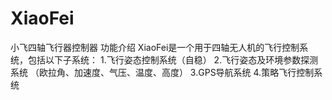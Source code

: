 # XiaoFei
小飞四轴飞行器控制器 功能介绍
XiaoFei是一个用于四轴无人机的飞行控制系统，包括以下子系统：
1.飞行姿态控制系统（自稳）
2.飞行姿态及环境参数探测系统 （欧拉角、加速度、气压、温度、高度）
3.GPS导航系统
4.策略飞行控制系统


